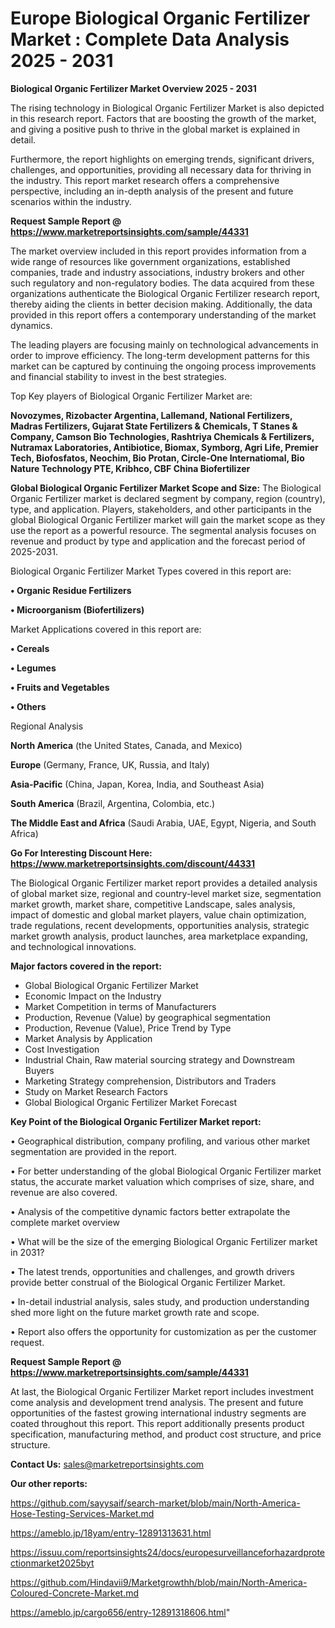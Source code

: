 # Europe Biological Organic Fertilizer Market : Complete Data Analysis 2025 - 2031

<Strong> Biological Organic Fertilizer Market Overview 2025 - 2031</strong>

The rising technology in Biological Organic Fertilizer Market is also depicted in this research report. Factors that are boosting the growth of the market, and giving a positive push to thrive in the global market is explained in detail.

Furthermore, the report highlights on emerging trends, significant drivers, challenges, and opportunities, providing all necessary data for thriving in the industry. This report market research offers a comprehensive perspective, including an in-depth analysis of the present and future scenarios within the industry.

<strong>Request Sample Report @ <a href=https://www.marketreportsinsights.com/sample/44331>https://www.marketreportsinsights.com/sample/44331</a></strong>

The market overview included in this report provides information from a wide range of resources like government organizations, established companies, trade and industry associations, industry brokers and other such regulatory and non-regulatory bodies. The data acquired from these organizations authenticate the Biological Organic Fertilizer research report, thereby aiding the clients in better decision making. Additionally, the data provided in this report offers a contemporary understanding of the market dynamics.

The leading players are focusing mainly on technological advancements in order to improve efficiency. The long-term development patterns for this market can be captured by continuing the ongoing process improvements and financial stability to invest in the best strategies.

Top Key players of Biological Organic Fertilizer Market are:

<strong>Novozymes, Rizobacter Argentina, Lallemand, National Fertilizers, Madras Fertilizers, Gujarat State Fertilizers & Chemicals, T Stanes & Company, Camson Bio Technologies, Rashtriya Chemicals & Fertilizers, Nutramax Laboratories, Antibiotice, Biomax, Symborg, Agri Life, Premier Tech, Biofosfatos, Neochim, Bio Protan, Circle-One Internatiomal, Bio Nature Technology PTE, Kribhco, CBF China Biofertilizer</strong>

<strong><b>Global Biological Organic Fertilizer Market Scope and Size:</b></strong>
The Biological Organic Fertilizer market is declared segment by company, region (country), type, and application. Players, stakeholders, and other participants in the global Biological Organic Fertilizer market will gain the market scope as they use the report as a powerful resource. The segmental analysis focuses on revenue and product by type and application and the forecast period of 2025-2031.

Biological Organic Fertilizer Market Types covered in this report are:

<strong>•  Organic Residue Fertilizers

•  Microorganism (Biofertilizers)</strong>

Market Applications covered in this report are:

<strong>•  Cereals

•  Legumes

•  Fruits and Vegetables

•  Others</strong> 

Regional Analysis

<strong>North America</strong> (the United States, Canada, and Mexico)

<strong>Europe</strong> (Germany, France, UK, Russia, and Italy)

<strong>Asia-Pacific</strong> (China, Japan, Korea, India, and Southeast Asia)

<strong>South America</strong> (Brazil, Argentina, Colombia, etc.)

<strong>The Middle East and Africa</strong> (Saudi Arabia, UAE, Egypt, Nigeria, and South Africa)

<strong>Go For Interesting Discount Here: <a href=https://www.marketreportsinsights.com/discount/44331>https://www.marketreportsinsights.com/discount/44331</a></strong>

The Biological Organic Fertilizer market report provides a detailed analysis of global market size, regional and country-level market size, segmentation market growth, market share, competitive Landscape, sales analysis, impact of domestic and global market players, value chain optimization, trade regulations, recent developments, opportunities analysis, strategic market growth analysis, product launches, area marketplace expanding, and technological innovations.

<strong><b>Major factors covered in the report:</b></strong>
<ul>
  <li>Global Biological Organic Fertilizer Market </li>
  <li>Economic Impact on the Industry</li>
  <li>Market Competition in terms of Manufacturers</li>
  <li>Production, Revenue (Value) by geographical segmentation</li>
  <li>Production, Revenue (Value), Price Trend by Type</li>
  <li>Market Analysis by Application</li>
  <li>Cost Investigation</li>
  <li>Industrial Chain, Raw material sourcing strategy and Downstream Buyers</li>
  <li>Marketing Strategy comprehension, Distributors and Traders</li>
  <li>Study on Market Research Factors</li>
  <li>Global Biological Organic Fertilizer Market Forecast</li>
</ul>

<strong><b>Key Point of the Biological Organic Fertilizer Market report:</b></strong>

• Geographical distribution, company profiling, and various other market segmentation are provided in the report.

• For better understanding of the global Biological Organic Fertilizer market status, the accurate market valuation which comprises of size, share, and revenue are also covered.

• Analysis of the competitive dynamic factors better extrapolate the complete market overview

• What will be the size of the emerging Biological Organic Fertilizer market in 2031?

• The latest trends, opportunities and challenges, and growth drivers provide better construal of the Biological Organic Fertilizer Market.

• In-detail industrial analysis, sales study, and production understanding shed more light on the future market growth rate and scope.

• Report also offers the opportunity for customization as per the customer request.

<strong>Request Sample Report @ <a href=https://www.marketreportsinsights.com/sample/44331>https://www.marketreportsinsights.com/sample/44331</a></strong>

At last, the Biological Organic Fertilizer Market report includes investment come analysis and development trend analysis. The present and future opportunities of the fastest growing international industry segments are coated throughout this report. This report additionally presents product specification, manufacturing method, and product cost structure, and price structure.

<strong>Contact Us:</strong>
sales@marketreportsinsights.com

<strong>Our other reports:</strong>

<a href=https://github.com/sayysaif/search-market/blob/main/North-America-Hose-Testing-Services-Market.md>https://github.com/sayysaif/search-market/blob/main/North-America-Hose-Testing-Services-Market.md</a>

<a href=https://ameblo.jp/18yam/entry-12891313631.html>https://ameblo.jp/18yam/entry-12891313631.html</a>

<a href=https://issuu.com/reportsinsights24/docs/europesurveillanceforhazardprotectionmarket2025byt>https://issuu.com/reportsinsights24/docs/europesurveillanceforhazardprotectionmarket2025byt</a>

<a href=https://github.com/Hindavii9/Marketgrowthh/blob/main/North-America-Coloured-Concrete-Market.md>https://github.com/Hindavii9/Marketgrowthh/blob/main/North-America-Coloured-Concrete-Market.md</a>

<a href=https://ameblo.jp/cargo656/entry-12891318606.html>https://ameblo.jp/cargo656/entry-12891318606.html</a>"
